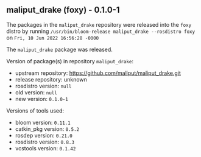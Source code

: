 ## maliput_drake (foxy) - 0.1.0-1

The packages in the `maliput_drake` repository were released into the `foxy` distro by running `/usr/bin/bloom-release maliput_drake --rosdistro foxy` on `Fri, 10 Jun 2022 16:56:28 -0000`

The `maliput_drake` package was released.

Version of package(s) in repository `maliput_drake`:

- upstream repository: https://github.com/maliput/maliput_drake.git
- release repository: unknown
- rosdistro version: `null`
- old version: `null`
- new version: `0.1.0-1`

Versions of tools used:

- bloom version: `0.11.1`
- catkin_pkg version: `0.5.2`
- rosdep version: `0.21.0`
- rosdistro version: `0.8.3`
- vcstools version: `0.1.42`


